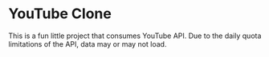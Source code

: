 # YouTube Clone

This is a fun little project that consumes YouTube API.
Due to the daily quota limitations of the API, data may or may not load.
